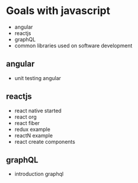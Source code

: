 # Goals with javascript

- angular
- reactjs
- graphQL
- common libraries used on software development

## angular
- unit testing angular

## reactjs
- react native started
- react org
- react fiber
- redux example
- reactN example
- react create components

## graphQL
- introduction graphql
